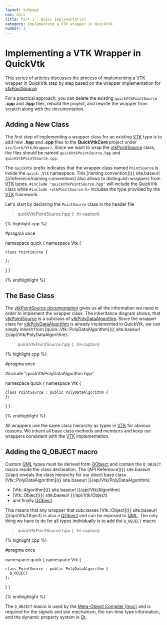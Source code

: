 ```yaml
---
layout: subpage
nav: docs
title: Part 1 - Basic Implementation
category: Implementing a VTK wrapper in QuickVtk
number: 1
---
```


# Implementing a VTK Wrapper in QuickVtk
This series of articles discusses the process of implementing a [VTK](https://vtk.org/) wrapper in QuickVtk step by step based on the wrapper implementation for [vtkPointSource](https://vtk.org/doc/nightly/html/classvtkPointSource.html).

For a practical approach, you can delete the existing `quickVtkPointSource` **.cpp** and **.hpp** files, rebuild the project, and rewrite the wrapper from scratch along with the documentation.

## Adding a New Class
The first step of implementing a wrapper class for an existing [VTK](https://vtk.org/) type is to add new **.hpp** and **.cpp** files to the **QuickVtkCore** project under `src/Core/Vtk/Wrapper/`. Since we want to wrap the [vtkPointSource](https://vtk.org/doc/nightly/html/classvtkPointSource.html) class, the files should be named `quickVtkPointSource.hpp` and `quickVtkPointSource.cpp`.

The `quickVtk` prefix indicates that the wrapper class named `PointSource` is inside the `quick::Vtk` namespace. This [naming convention]({{ site.baseurl }}/reference/naming-conventions) also allows to distinguish wrappers from [VTK](https://vtk.org/) types. `#include "quickVtkPointSource.hpp"` will include the QuickVtk class while `#include <vtkPointSource.h>` includes the type provided by the [VTK](https://vtk.org/) framework.

Let's start by declaring the `PointSource` class in the header file

>quickVtkPointSource.hpp
{: .hl-caption}

{% highlight cpp %}

#pragma once

namespace quick {
  namespace Vtk {

    class PointSource {

    };
  }
}

{% endhighlight %}

## The Base Class
The [vtkPointSource documentation](https://vtk.org/doc/nightly/html/classvtkPointSource.html) gives us all the information we need in order to implement the wrapper class. The inheritance diagram shows, that [vtkPointSource](https://vtk.org/doc/nightly/html/classvtkPointSource.html) is a subclass of [vtkPolyDataAlgorithm](https://vtk.org/doc/nightly/html/classvtkPolyDataAlgorithm.html). Since the wrapper class for [vtkPolyDataAlgorithm](https://vtk.org/doc/nightly/html/classvtkPolyDataAlgorithm.html) is already implemented in QuickVtk, we can simply inherit from [quick::Vtk::PolyDataAlgorithm]({{ site.baseurl }}/api/Vtk/PolyDataAlgorithm).

>quickVtkPointSource.hpp
{: .hl-caption}

{% highlight cpp %}

#pragma once

#include "quickVtkPolyDataAlgorithm.hpp"

namespace quick {
  namespace Vtk {

    class PointSource : public PolyDataAlgorithm {
    };
  }
}

{% endhighlight %}

All wrappers use the same class hierarchy as types in [VTK](https://vtk.org/) for obvious reasons. We inherit all base class methods and members and keep our wrappers consistent with the [VTK](https://vtk.org/) implementation.

## Adding the Q_OBJECT macro
Custom [QML](https://doc.qt.io/qt-5/qtqml-index.html) types must be derived from [QObject](https://doc.qt.io/qt-5/qobject.html) and contain the `Q_OBJECT` macro inside the class declaration. The [API Reference]({{ site.baseurl }}/api) reveals the class hierarchy for our direct base class [Vtk::PolyDataAlgorithm]({{ site.baseurl }}/api/Vtk/PolyDataAlgorithm):
- [Vtk::Algorithm]({{ site.baseurl }}/api/Vtk/Algorithm)
- [Vtk::Object]({{ site.baseurl }}/api/Vtk/Object)
- and finally [QObject](https://doc.qt.io/qt-5/qobject.html)

This means that any wrapper that subclasses [Vtk::Object]({{ site.baseurl }}/api/Vtk/Object) is also a [QObject](https://doc.qt.io/qt-5/qobject.html) and can be exposed to [QML](https://doc.qt.io/qt-5/qtqml-index.html). The only thing we have to do for all types individually is to add the `Q_OBJECT` macro

>quickVtkPointSource.hpp
{: .hl-caption}

{% highlight cpp %}

#pragma once

namespace quick {
  namespace Vtk {

    class PointSource : public PolyDataAlgorithm {
      Q_OBJECT
    };
  }
}

{% endhighlight %}

The `Q_OBJECT` macro is used by the [Meta-Object Compiler (moc)](https://doc.qt.io/qt-5/moc.html) and is required for the signals and slot mechanism, the run-time type information, and the dynamic property system in [Qt](https://www.qt.io/).
